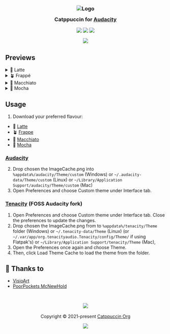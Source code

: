 <h3 align="center">
	<img src="https://raw.githubusercontent.com/catppuccin/catppuccin/main/assets/logos/exports/1544x1544_circle.png" width="100" alt="Logo"/><br/>
	<img src="https://raw.githubusercontent.com/catppuccin/catppuccin/main/assets/misc/transparent.png" height="30" width="0px"/>
	Catppuccin for <a href="https://www.audacityteam.org/">Audacity</a>
	<img src="https://raw.githubusercontent.com/catppuccin/catppuccin/main/assets/misc/transparent.png" height="30" width="0px"/>
</h3>

<p align="center">
	<a href="https://github.com/catppuccin/template/stargazers"><img src="https://img.shields.io/github/stars/catppuccin/template?colorA=363a4f&colorB=b7bdf8&style=for-the-badge"></a>
	<a href="https://github.com/catppuccin/template/issues"><img src="https://img.shields.io/github/issues/catppuccin/template?colorA=363a4f&colorB=f5a97f&style=for-the-badge"></a>
	<a href="https://github.com/catppuccin/template/contributors"><img src="https://img.shields.io/github/contributors/catppuccin/template?colorA=363a4f&colorB=a6da95&style=for-the-badge"></a>
</p>

<p align="center">
	<img src="https://github.com/PoorPocketsMcNewHold/audacity/blob/main/assets/image.png?raw=true"/>
</p>

## Previews

<details>
<summary>🌻 Latte</summary>
<img src="https://raw.githubusercontent.com/catppuccin/catppuccin/main/assets/previews/latte.webp"/>
</details>
<details>
<summary>🪴 Frappé</summary>
<img src="https://github.com/PoorPocketsMcNewHold/audacity/blob/main/assets/image.png?raw=true"/>
</details>
<details>
<summary>🌺 Macchiato</summary>
<img src="https://raw.githubusercontent.com/catppuccin/catppuccin/main/assets/previews/macchiato.webp"/>
</details>
<details>
<summary>🌿 Mocha</summary>
<img src="https://raw.githubusercontent.com/catppuccin/catppuccin/main/assets/previews/mocha.webp"/>
</details>

## Usage

1. Download your preferred flavour:
- 🌻 [Latte](./themes/Latte/ImageCache.png?raw=1)
- 🪴 [Frappe](./themes/Frappe/ImageCache.png?raw=1)
- 🌺 [Macchiato](./theme/Macchiato/ImageCache.png?raw=1)
- 🌿 [Mocha](./theme/Mocha/ImageCache.png?raw=1)
 <!-- And the secret not-that-official OLED variant in - 🌷 [OLED](./theme/OLED/ImageCache.png?raw=1") -->
### <a href="https://www.audacityteam.org/">Audacity</a>

2. Drop chosen the ImageCache.png into `%appdata%/audacity/Theme/custom` (Windows) or `~/.audacity-data/Theme/custom` (Linux) or `~/Library/Application Support/audacity/Theme/custom` (Mac)
3. Open Preferences and choose Custom theme under Interface tab.

### <a href="https://tenacityaudio.org/">Tenacity</a> (FOSS Audacity fork)

1. Open Preferences and choose Custom theme under Interface tab. Close the preferences to update the changes.
2. Drop chosen the ImageCache.png from to `%appdata%/tenacity/Theme` folder (Windows) or `~/.tenacity-data/Theme` (Linux) (or `~/.var/app/org.tenacityaudio.Tenacity/config/Theme/` if using Flatpak's) or `~/Library/Application Support/tenacity/Theme` (Mac),
3. Open the Preferences once again and choose Theme.
4. Then, click Load Theme Cache to load the theme from the folder.

## 💝 Thanks to

- [VisioArt](https://github.com/visoart/audacity-themes)
- [PoorPockets McNewHold](https://github.com/PoorPocketsMcNewHold)

&nbsp;

<p align="center">
	<img src="https://raw.githubusercontent.com/catppuccin/catppuccin/main/assets/footers/gray0_ctp_on_line.svg?sanitize=true" />
</p>

<p align="center">
	Copyright &copy; 2021-present <a href="https://github.com/catppuccin" target="_blank">Catppuccin Org</a>
</p>

<p align="center">
	<a href="https://github.com/catppuccin/catppuccin/blob/main/LICENSE"><img src="https://img.shields.io/static/v1.svg?style=for-the-badge&label=License&message=MIT&logoColor=d9e0ee&colorA=363a4f&colorB=b7bdf8"/></a>
</p>
